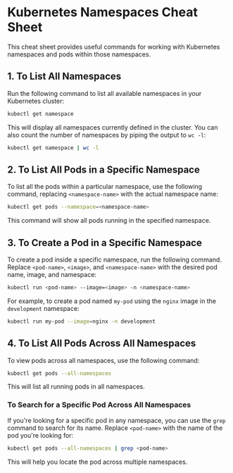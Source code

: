 
# Kubernetes Namespaces Cheat Sheet

This cheat sheet provides useful commands for working with Kubernetes namespaces and pods within those namespaces.

## 1. To List All Namespaces

Run the following command to list all available namespaces in your Kubernetes cluster:
```bash
kubectl get namespace
```

This will display all namespaces currently defined in the cluster. You can also count the number of namespaces by piping the output to `wc -l`:
```bash
kubectl get namespace | wc -l
```

## 2. To List All Pods in a Specific Namespace

To list all the pods within a particular namespace, use the following command, replacing `<namespace-name>` with the actual namespace name:
```bash
kubectl get pods --namespace=<namespace-name>
```

This command will show all pods running in the specified namespace.

## 3. To Create a Pod in a Specific Namespace

To create a pod inside a specific namespace, run the following command. Replace `<pod-name>`, `<image>`, and `<namespace-name>` with the desired pod name, image, and namespace:
```bash
kubectl run <pod-name> --image=<image> -n <namespace-name>
```

For example, to create a pod named `my-pod` using the `nginx` image in the `development` namespace:
```bash
kubectl run my-pod --image=nginx -n development
```

## 4. To List All Pods Across All Namespaces

To view pods across all namespaces, use the following command:
```bash
kubectl get pods --all-namespaces
```

This will list all running pods in all namespaces.

### To Search for a Specific Pod Across All Namespaces

If you're looking for a specific pod in any namespace, you can use the `grep` command to search for its name. Replace `<pod-name>` with the name of the pod you're looking for:
```bash
kubectl get pods --all-namespaces | grep <pod-name>
```

This will help you locate the pod across multiple namespaces.
